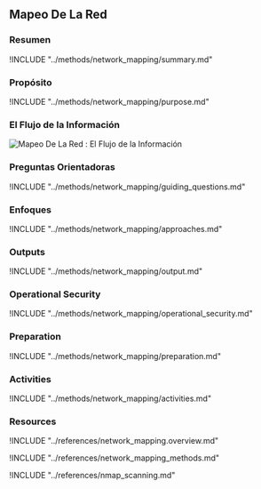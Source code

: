 ## Mapeo De La Red

### Resumen

!INCLUDE "../methods/network_mapping/summary.md"

### Propósito

!INCLUDE "../methods/network_mapping/purpose.md"

### El Flujo de la Información

![Mapeo De La Red : El Flujo de la Información](images/info_flows/network_mapping.svg)

### Preguntas Orientadoras

!INCLUDE "../methods/network_mapping/guiding_questions.md"

### Enfoques

!INCLUDE "../methods/network_mapping/approaches.md"

### Outputs
!INCLUDE "../methods/network_mapping/output.md"

### Operational Security
!INCLUDE "../methods/network_mapping/operational_security.md"

### Preparation
!INCLUDE "../methods/network_mapping/preparation.md"

### Activities

!INCLUDE "../methods/network_mapping/activities.md"

### Resources
<div class="greybox">
!INCLUDE "../references/network_mapping.overview.md"

!INCLUDE "../references/network_mapping_methods.md"

!INCLUDE "../references/nmap_scanning.md"

</div>